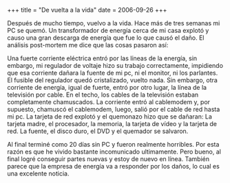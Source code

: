 +++
title = "De vuelta a la vida"
date = 2006-09-26
+++

Después de mucho tiempo, vuelvo a la vida. Hace más de tres semanas mi PC se quemó. Un transformador de energía cerca de mi casa explotó y causo una gran descarga de energía que fue lo que causó el daño. El análisis post-mortem me dice que las cosas pasaron así:

Una fuerte corriente eléctrica entró por las líneas de la energía, sin embargo, mi regulador de voltaje hizo su trabajo correctamente, impidiendo que esa corriente dañara la fuente de mi pc, ni el monitor, ni los parlantes. El fusible del regulador quedó cristalizado, vuelto nada. Sin embargo, otra corriente de energía, igual de fuerte, entró por otro lugar, la línea de la televisión por cable. En el techo, los cables de la televisión estaban completamente chamuscados. La corriente entró al cablemodem y, por supuesto, chamuscó el cablemodem, luego, salió por el cable de red hasta mi pc. La tarjeta de red explotó y el quemonazo hizo que se dañaran: La tarjeta madre, el procesador, la memoria, la tarjeta de vídeo y la tarjeta de red. La fuente, el disco duro, el DVD y el quemador se salvaron.

Al final terminé como 20 días sin PC y fueron realmente horribles. Por esta razón es que he vivido bastante incomunicado ultimamente. Pero bueno, al final logré conseguir partes nuevas y estoy de nuevo en línea. También parece que la empresa de energía va a responder por los daños, lo cual es una excelente noticia.
